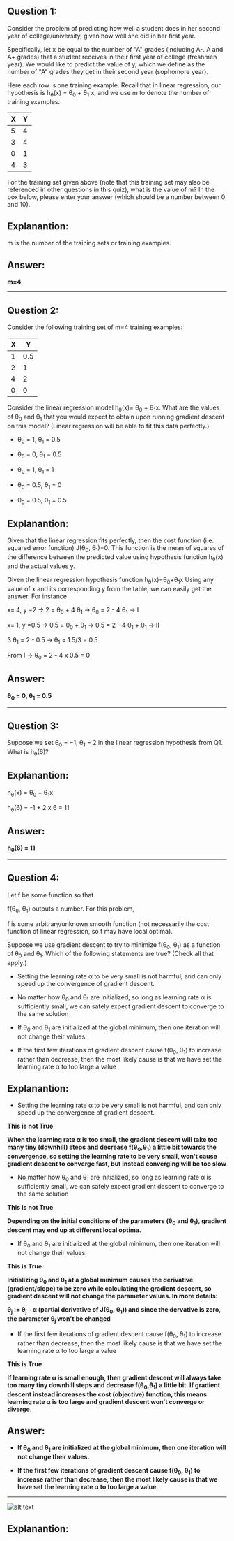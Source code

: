 
Question 1:
-----------

Consider the problem of predicting how well a student does in her second year of college/university, given how well she did in her first year.

Specifically, let x be equal to the number of "A" grades (including A-. A and A+ grades) that a student receives in their first year of college (freshmen year). We would like to predict the value of y, which we define as the number of "A" grades they get in their second year (sophomore year).

Here each row is one training example. Recall that in linear regression, our hypothesis is h<sub>θ</sub>(x) = θ<sub>0</sub> + θ<sub>1</sub> x, and we use m to denote the number of training examples.

| X  | Y | 
|----|---| 
| 5  | 4 |
| 3  | 4 |  
| 0  | 1 |  
| 4  | 3 | 


For the training set given above (note that this training set may also be referenced in other questions in this quiz), what is the value of m? In the box below, please enter your answer (which should be a number between 0 and 10).


Explanantion:
--------------

m is the number of the training sets or training examples.

Answer:
------

**m=4**

------------------------------------------------------------------------------------------------

Question 2:
-----------

Consider the following training set of m=4 training examples:

| X  | Y | 
|----|---| 
| 1  |0.5|
| 2  | 1 |  
| 4  | 2 |  
| 0  | 0 | 

Consider the linear regression model h<sub>θ</sub>(x)= θ<sub>0</sub> + θ<sub>1</sub>x. What are the values of θ<sub>0</sub> and θ<sub>1</sub> that you would expect to obtain upon running gradient descent on this model? (Linear regression will be able to fit this data perfectly.)


* θ<sub>0</sub> = 1, θ<sub>1</sub> = 0.5

* θ<sub>0</sub> = 0, θ<sub>1</sub> = 0.5

* θ<sub>0</sub> = 1, θ<sub>1</sub> = 1

* θ<sub>0</sub> = 0.5, θ<sub>1</sub> = 0

* θ<sub>0</sub> = 0.5, θ<sub>1</sub>  = 0.5



Explanantion:
--------------
Given that the linear regression fits perfectly, then the cost function (i.e. squared error function) J(θ<sub>0</sub>, θ<sub>1</sub>)=0. This function is the mean of squares of the difference between the predicted value using hypothesis function h<sub>θ</sub>(x) and the actual values y. 


Given the linear regression hypothesis function h<sub>θ</sub>(x)=θ<sub>0</sub>+θ<sub>1</sub>x
Using any value of x and its corresponding y from the table, we can easily get the answer. For instance

x= 4, y =2   →  2 = θ<sub>0</sub> + 4 θ<sub>1</sub>  →  θ<sub>0</sub> = 2 - 4 θ<sub>1</sub>  → I

x= 1, y =0.5  → 0.5 = θ<sub>0</sub> + θ<sub>1</sub>   →  0.5 = 2 - 4 θ<sub>1</sub> + θ<sub>1</sub> → II


3 θ<sub>1</sub> = 2 - 0.5  → θ<sub>1</sub> = 1.5/3 = 0.5

From I → θ<sub>0</sub> = 2 - 4 x 0.5 = 0



Answer:
------

**θ<sub>0</sub> = 0, θ<sub>1</sub> = 0.5**

------------------------------------------------------------------------------------------------

Question 3:
-----------
Suppose we set θ<sub>0</sub> = −1, θ<sub>1</sub> = 2 in the linear regression hypothesis from Q1. What is h<sub>θ</sub>(6)?


Explanantion:
--------------

h<sub>θ</sub>(x) = θ<sub>0</sub> + θ<sub>1</sub>x

h<sub>θ</sub>(6) = -1 + 2 x 6 = 11

Answer:
------

**h<sub>θ</sub>(6) = 11**

------------------------------------------------------------------------------------------------

Question 4:
-----------
Let f be some function so that

f(θ<sub>0</sub>, θ<sub>1</sub>) outputs a number. For this problem, 

f is some arbitrary/unknown smooth function (not necessarily the cost function of linear regression, so f may have local optima).

Suppose we use gradient descent to try to minimize f(θ<sub>0</sub>, θ<sub>1</sub>) as a function of θ<sub>0</sub> and θ<sub>1</sub>. Which of the following statements are true? (Check all that apply.)

* Setting the learning rate α to be very small is not harmful, and can only speed up the convergence of gradient descent.

* No matter how θ<sub>0</sub> and θ<sub>1</sub> are initialized, so long as learning rate α is sufficiently small, we can safely expect gradient descent to converge to the same solution

* If θ<sub>0</sub> and θ<sub>1</sub> are initialized at the global minimum, then one iteration will not change their values.

* If the first few iterations of gradient descent cause f(θ<sub>0</sub>, θ<sub>1</sub>) to increase rather than decrease, then the most likely cause is that we have set the learning rate α to too large a value


Explanantion:
--------------

* Setting the learning rate α to be very small is not harmful, and can only speed up the convergence of gradient descent.

**This is not True**

**When the learning rate α is too small, the gradient descent will take too many tiny (downhill) steps and decrease f(θ<sub>0</sub>,θ<sub>1</sub>) a little bit towards the convergence, so setting the learning rate to be very small, won't cause gradient descent to converge fast, but instead converging will be too slow**

* No matter how θ<sub>0</sub> and θ<sub>1</sub> are initialized, so long as learning rate α is sufficiently small, we can safely expect gradient descent to converge to the same solution

**This is not True**

**Depending on the initial conditions of the parameters (θ<sub>0</sub> and θ<sub>1</sub>), gradient descent may end up at different local optima.**


* If θ<sub>0</sub> and θ<sub>1</sub> are initialized at the global minimum, then one iteration will not change their values.

**This is True**

**Initializing θ<sub>0</sub> and θ<sub>1</sub> at a global minimum causes the derivative (gradient/slope) to be zero while calculating the gradient descent, so gradient descent will not change the parameter values. In more details:**

**θ<sub>j</sub> := θ<sub>j</sub> - α (partial derivative of J(θ<sub>0</sub>, θ<sub>1</sub>))
and since the dervative is zero, the parameter θ<sub>j</sub> won't be changed**

* If the first few iterations of gradient descent cause f(θ<sub>0</sub>, θ<sub>1</sub>) to increase rather than decrease, then the most likely cause is that we have set the learning rate α to too large a value

**This is True**

**If learning rate α is small enough, then gradient descent will always take too many tiny downhill steps and decrease f(θ<sub>0</sub>,θ<sub>1</sub>) a little bit. If gradient descent instead increases the cost (objective) function, this means learning rate α is too large and gradient descent won't converge or diverge.**


Answer:
------

* **If θ<sub>0</sub> and θ<sub>1</sub> are initialized at the global minimum, then one iteration will not change their values.**

* **If the first few iterations of gradient descent cause f(θ<sub>0</sub>, θ<sub>1</sub>) to increase rather than decrease, then the most likely cause is that we have set the learning rate α to too large a value.**

------------------------------------------------------------------------------------------------

![alt text][Q5]

[Q5]: https://github.com/YasminFathy/Coursera-Machine-Learning-AndrewNg/blob/master/Week1/screenshots/Quiz2_Q5.png


Explanantion:
--------------

